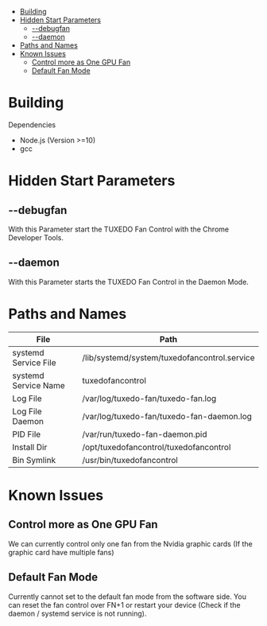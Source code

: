 <!-- TOC -->

- [Building](#building)
- [Hidden Start Parameters](#hidden-start-parameters)
    - [--debugfan](#debugfan)
    - [--daemon](#daemon)
- [Paths and Names](#paths-and-names)
- [Known Issues](#known-issues)
    - [Control more as One GPU Fan](#control-more-as-one-gpu-fan)
    - [Default Fan Mode](#default-fan-mode)

<!-- /TOC -->

# Building

Dependencies
- Node.js (Version >=10)
- gcc

# Hidden Start Parameters

## --debugfan
With this Parameter start the TUXEDO Fan Control with the Chrome Developer Tools.

## --daemon
With this Parameter starts the TUXEDO Fan Control in the Daemon Mode.

# Paths and Names

| File                  | Path                                          |
|-----------------------|-----------------------------------------------|
| systemd Service File  | /lib/systemd/system/tuxedofancontrol.service  |
| systemd Service Name  | tuxedofancontrol                              |
| Log File              | /var/log/tuxedo-fan/tuxedo-fan.log            |
| Log File Daemon       | /var/log/tuxedo-fan/tuxedo-fan-daemon.log     |
| PID File              | /var/run/tuxedo-fan-daemon.pid                |
| Install Dir           | /opt/tuxedofancontrol/tuxedofancontrol        |
| Bin Symlink           | /usr/bin/tuxedofancontrol                     |

# Known Issues

## Control more as One GPU Fan
We can currently control only one fan from the Nvidia graphic cards (If the graphic card have multiple fans)

## Default Fan Mode
Currently cannot set to the default fan mode from the software side. You can reset the fan control over FN+1 or restart your device (Check if the daemon / systemd service is not running).

